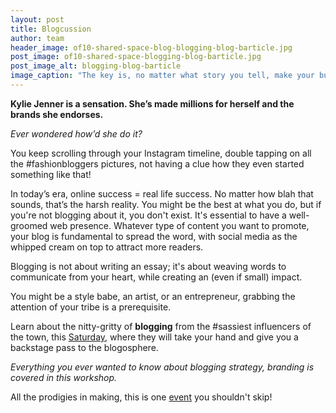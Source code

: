 ```yaml
---
layout: post
title: Blogcussion
author: team
header_image: of10-shared-space-blog-blogging-blog-barticle.jpg
post_image: of10-shared-space-blogging-blog-barticle.jpg
post_image_alt: blogging-blog-barticle
image_caption: "The key is, no matter what story you tell, make your buyer the hero."
---
```


**Kylie Jenner is a sensation. She’s made millions for herself and the brands she endorses.**

*Ever wondered how’d she do it?*

You keep scrolling through your Instagram timeline, double tapping on all the #fashionbloggers pictures, not having a clue how they even started something like that!

In today’s era, online success = real life success. No matter how blah that sounds, that’s the harsh reality. You might be the best at what you do, but if you're not blogging about it, you don't exist. It's essential to have a well-groomed web presence. Whatever type of content you want to promote, your blog is fundamental to spread the word, with social media as the whipped cream on top to attract more readers.

Blogging is not about writing an essay; it's about weaving words to communicate from your heart, while creating an (even if small) impact.

You might be a style babe, an artist, or an entrepreneur, grabbing the attention of your tribe is a prerequisite. 

Learn about the nitty-gritty of **blogging** from the #sassiest influencers of the town, this [Saturday](https://www.eventshigh.com/detail/Mumbai/d19de66e754f77d994fefeff94caa20d), where they will take your hand and give you a backstage pass to the blogosphere.

*Everything you ever wanted to know about blogging strategy, branding is covered in this workshop.*

All the prodigies in making, this is one [event](https://www.facebook.com/events/1663147957327856/) you shouldn't skip!
